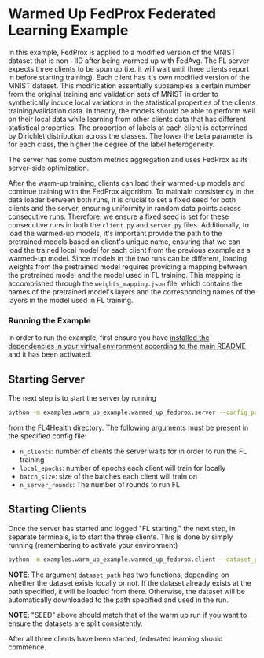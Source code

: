 # Warmed Up FedProx Federated Learning Example

In this example, FedProx is applied to a modified version of the MNIST dataset that is non--IID after being warmed up with FedAvg. The FL server expects three clients to be spun up (i.e. it will wait until three clients report in before starting training). Each client has it's own modified version of the MNIST dataset. This modification essentially subsamples a certain number from the original training and validation sets of MNIST in order to synthetically induce local variations in the statistical properties of the clients training/validation data. In theory, the models should be able to perform well on their local data while learning from other clients data that has different statistical properties. The proportion of labels at each client is determined by Dirichlet distribution across the classes. The lower the beta parameter is for each class, the higher the degree of the label heterogeneity.

The server has some custom metrics aggregation and uses FedProx as its server-side optimization.

After the warm-up training, clients can load their warmed-up models and continue training with the FedProx algorithm. To maintain consistency in the data loader between both runs, it is crucial to set a fixed seed for both clients and the server, ensuring uniformity in random data points across consecutive runs. Therefore, we ensure a fixed seed is set for these consecutive runs in both the `client.py` and `server.py` files. Additionally, to load the warmed-up models, it's important provide the path to the pretrained models based on client's unique name, ensuring that we can load the trained local model for each client from the previous example as a warmed-up model. Since models in the two runs can be different, loading weights from the pretrained model requires providing a mapping between the pretrained model and the model used in FL training. This mapping is accomplished through the `weights_mapping.json` file, which contains the names of the pretrained model's layers and the corresponding names of the layers in the model used in FL training.

### Running the Example

In order to run the example, first ensure you have [installed the dependencies in your virtual environment according to the main README](/README.md#development-requirements) and it has been activated.

## Starting Server

The next step is to start the server by running
```bash
python -m examples.warm_up_example.warmed_up_fedprox.server --config_path /path/to/config.yaml --seed "SEED"
```
from the FL4Health directory. The following arguments must be present in the specified config file:
* `n_clients`: number of clients the server waits for in order to run the FL training
* `local_epochs`: number of epochs each client will train for locally
* `batch_size`: size of the batches each client will train on
* `n_server_rounds`: The number of rounds to run FL

## Starting Clients

Once the server has started and logged "FL starting," the next step, in separate terminals, is to start the three
clients. This is done by simply running (remembering to activate your environment)
```bash
python -m examples.warm_up_example.warmed_up_fedprox.client --dataset_path /path/to/data --seed "SEED" --pretrained_model_path /path/to/model_checkpoint  --weights_mapping_path /path/to/weights/mapping/file
```
**NOTE**: The argument `dataset_path` has two functions, depending on whether the dataset exists locally or not. If the dataset already exists at the path specified, it will be loaded from there. Otherwise, the dataset will be automatically downloaded to the path specified and used in the run.

**NOTE**: "SEED" above should match that of the warm up run if you want to ensure the datasets are split consistently.

After all three clients have been started, federated learning should commence.
